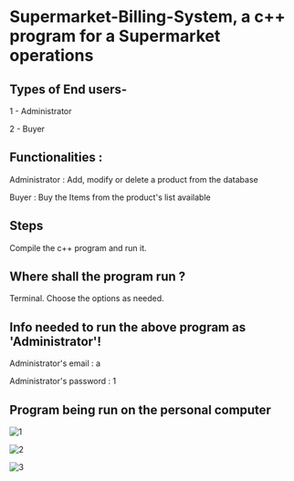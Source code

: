 # Supermarket-Billing-System, a c++ program for a Supermarket operations



## Types of End users-

1 - Administrator

2 - Buyer



## Functionalities :

Administrator : Add, modify or delete a product from the database

Buyer : Buy the Items from the product's list available



## Steps

Compile the c++ program and run it.



## Where shall the program run ?

Terminal. Choose the options as needed.



## Info needed to run the above program as 'Administrator'!

Administrator's email : a

Administrator's password : 1

## Program being run on the personal computer

![1](https://user-images.githubusercontent.com/91149204/235345492-e2b369b5-a7a4-491c-991d-94b5ddeccd1e.png)

![2](https://user-images.githubusercontent.com/91149204/235345503-cb4a96de-4e56-441c-8683-c198e992a396.png)

![3](https://user-images.githubusercontent.com/91149204/235345508-1ab26c22-24cf-4456-9e4d-252112de7feb.png)
